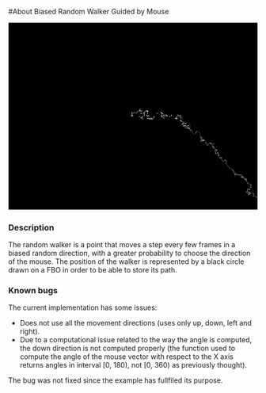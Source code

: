 #About Biased Random Walker Guided by Mouse

![Screenshot of random walker](randomWalk.png)

### Description

The random walker is a point that moves a step every few frames in a biased
random direction, with a greater probability to choose the direction of the
mouse. The position of the walker is represented by a black circle drawn on
a FBO in order to be able to store its path.

### Known bugs

The current implementation has some issues:

* Does not use all the movement directions (uses only up, down, left and
  right).
* Due to a computational issue related to the way the angle is computed,
the down direction is not computed properly (the function used to compute the
angle of the mouse vector with respect to the X axis returns angles in
interval [0, 180), not [0, 360) as previously thought).

The bug was not fixed since the example has fullfiled its purpose.
